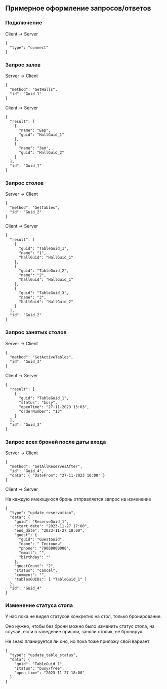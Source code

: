 ## Примерное оформление запросов/ответов

### Подключение

Client -> Server
```
{
  "type": "connect"
}
```
### Запрос залов

Server -> Client
```
{
  "method": "GetHalls",
  "id": "Guid_1"
}
```
Client -> Server
```
{
  "result": [
    {
      "name": "Бар",
      "guid": "HallGuid_1"
    },
    {
      "name": "Зал",
      "guid": "HallGuid_2"
    }
  ],
  "id": "Guid_1"
}
```

### Запрос столов

Server -> Client
```
{
  "method": "GetTables",
  "id": "Guid_2"
}
```
Client -> Server
```
{
  "result": [
    {
      "guid": "TableGuid_1",
      "name": "1",
      "hallGuid": "HallGuid_1"
    },
    {
      "guid": "TableGuid_2",
      "name": "2",
      "hallGuid": "HallGuid_1"
    },
    {
      "guid": "TableGuid_3",
      "name": "3",
      "hallGuid": "HallGuid_2"
    }
  ],
  "id": "Guid_2"
}
```

### Запрос занятых столов

Server -> Client
```
{
  "method": "GetActiveTables",
  "id": "Guid_3"
}
```
Client -> Server
```
{
  "result": [
    {
      "guid": "TableGuid_1",
      "status": "busy",
      "openTime": "27-11-2023 15:03",
      "orderNumber": "13"
    }
  ],
  "id": "Guid_3"
}
```

### Запрос всех броней после даты входа

Server -> Client
```
{
  "method": "GetAllReservesAfter",
  "id": "Guid_4",
  "data": { "DateFrom": "27-11-2023 16:00" }
}
```
Client -> Server

На каждую имеющуюся бронь отправляется запрос на изменение
```
{
  "type": "update_reservation",
  "data": {
    "guid": "ReserveGuid_1",
    "start_date": "2023-11-27 17:00",
    "end_date": "2023-11-27 18:00",
    "guest": {
      "guid": "GuestGuid",
      "name": " Тестович",
      "phone": "79008000000",
      "email": "",
      "birthday": ""
    },
    "guestCount": "2",
    "status": "cancel",
    "comment": "",
    "tablesGUIDs": [ "TableGuid_1" ]
  },
  "id": "Guid_4"
}
```
### Изменение статуса стола

У нас пока не видел статусов конкретно на стол, только бронирование.

Оно нужно, чтобы без брони можно было изменить статус стола, на случай, если в заведение пришли, заняли столик, не бронируя.

Не знаю планируется ли оно, но пока тоже приложу свой вариант

```
{
  "type": "update_table_status",
  "data": {
    "guid": "TableGuid_1",
    "status": "busy/free",
    "open_time": "2023-11-27 18:00"
  }
}
```


